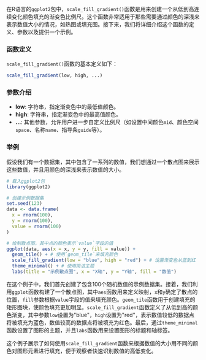 在R语言的`ggplot2`包中，`scale_fill_gradient()`函数是用来创建一个从低到高连续变化颜色填充的渐变色比例尺。这个函数非常适用于那些需要通过颜色的深浅来表示数值大小的情况，如热图或填充图。接下来，我们将详细介绍这个函数的定义、参数以及提供一个示例。

### 函数定义

`scale_fill_gradient()`函数的基本定义如下：

```r
scale_fill_gradient(low, high, ...)
```

### 参数介绍

- **low**: 字符串，指定渐变色中的最低值颜色。
- **high**: 字符串，指定渐变色中的最高值颜色。
- **...**: 其他参数，允许用户进一步自定义比例尺（如设置中间颜色`mid`、颜色空间`space`、名称`name`、指导条`guide`等）。

### 举例

假设我们有一个数据集，其中包含了一系列的数值，我们想通过一个散点图来展示这些数值，并且用颜色的深浅来表示数值的大小。

```r
# 载入ggplot2包
library(ggplot2)

# 创建示例数据集
set.seed(123)
data <- data.frame(
  x = rnorm(100),
  y = rnorm(100),
  value = rnorm(100)
)

# 绘制散点图，其中点的颜色表示`value`字段的值
ggplot(data, aes(x = x, y = y, fill = value)) +
  geom_tile() + # 使用`geom_tile`来填充颜色
  scale_fill_gradient(low = "blue", high = "red") + # 设置渐变色从蓝到红
  theme_minimal() + # 使用简洁主题
  labs(title = "示例散点图", x = "X轴", y = "Y轴", fill = "数值")
```

在这个例子中，我们首先创建了包含100个随机数值的示例数据集。接着，我们利用`ggplot`函数构建了一个散点图，其中`aes`函数用来定义映射，`x`和`y`确定了散点的位置，`fill`参数根据`value`字段的值来填充颜色。`geom_tile`函数用于创建填充的矩形图块，使颜色填充更加明显。`scale_fill_gradient`函数定义了从低到高的颜色渐变，其中参数`low`设置为"blue"，`high`设置为"red"，表示数值较低的数据点将被填充为蓝色，数值较高的数据点将被填充为红色。最后，通过`theme_minimal`函数设置了图形的主题，并且`labs`函数用来设置图形的标题和轴标签。

这个例子展示了如何使用`scale_fill_gradient`函数来根据数值的大小用不同的颜色对图形元素进行填充，便于观察者快速识别数值的高低变化。